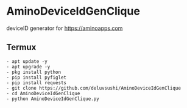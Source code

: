 # AminoDeviceIdGenClique
deviceID generator for https://aminoapps.com

## Termux
```shell
- apt update -y
- apt upgrade -y
- pkg install python
- pip install pyfiglet
- pip install requests
- git clone https://github.com/deluvsushi/AminoDeviceIdGenClique
- cd AminoDeviceIdGenClique
- python AminoDeviceIdGenClique.py
```
